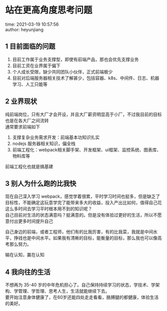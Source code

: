 # 站在更高角度思考问题

time: 2021-03-19 10:57:56  
author: heyunjiang

## 1 目前面临的问题

1. 目前工作属于业务支撑型，即使有前端产品，那也会优先支撑业务
2. 目前工资在业界属于偏下
3. 个人成长受限，缺少共同团队小伙伴，正式前端极少
4. 目前对后端服务器相关技术了解甚少，包括容器、k8s、中间件、日志、机器学习、人工只能等

## 2 业界现状

纯前端岗位，只有大厂才会开设，并且大厂薪资明显高于小厂，不过我目前的目标也是在各大厂之间流转  
通常要求前端如下  
1. 支撑复杂业务需求开发：前端基本功知识扎实
2. nodejs 服务器相关知识，偏全栈
3. 前端工程化：webpack相关脚手架、开发框架、ui框架、监控系统、图表库、物料库等

前端工程化也就是搞基建

## 3 别人为什么跑的比我快

现在自己深入学习 webpack，感觉学着很累，平时学习时间也挺多，但是缺乏了目标性，不能确定这玩意学完了能带来多大的收益，投入产出比如何，值得自己花这么多时间去学习平时根本用不到的知识呢？  
自己目前对生活的状态满意吗？挺满意的。但是没有体验过更好的生活，所以不愿意付出更多时间提升自己

自己身边的前端，或者工程师，他们有的比我厉害，有的比我菜，我就是中间水平，挣钱也是中间水平。如果我有清晰的目标，能衡量的目标，那么我也可以像高考那么努力。

输在认知，赢在认知

## 4 我向往的生活

不想再为 35-40 岁的中年危机担心了。自己保持持续学习的状态，学技术、学架构、学管理、学哲理、思考人生，生活就能继续下去。  
要开始注意身体健康了，在60岁还能四处走走看看，胳膊腿的都健康，体验生活的美好。

